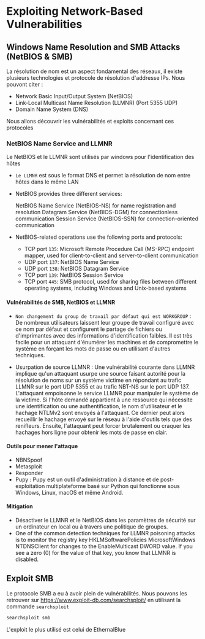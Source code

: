 # Exploiting Network-Based Vulnerabilities

## Windows Name Resolution and SMB Attacks (NetBIOS & SMB)

La résolution de nom est un aspect fondamental des réseaux, il existe plusieurs technologies et protocole de résolution d'addresse IPs. Nous pouvont citer :

- Network Basic Input/Output System (NetBIOS)
- Link-Local Multicast Name Resolution (LLMNR) (Port 5355 UDP)
- Domain Name System (DNS)

Nous allons découvrir les vulnérabilités et exploits concernant ces protocoles

### NetBIOS Name Service and LLMNR

Le NetBIOS et le LLMNR sont utilisés par windows pour l'identification des hôtes

- ```Le LLMNR``` est sous le format DNS et permet la résolution de nom entre hôtes dans le même LAN

- NetBIOS provides three different services:

    NetBIOS Name Service (NetBIOS-NS) for name registration and resolution
    Datagram Service (NetBIOS-DGM) for connectionless communication
    Session Service (NetBIOS-SSN) for connection-oriented communication

- NetBIOS-related operations use the following ports and protocols:

    - TCP port ```135```: Microsoft Remote Procedure Call (MS-RPC) endpoint mapper, used for client-to-client and server-to-client communication
    - UDP port ```137```: NetBIOS Name Service
    - UDP port ```138```: NetBIOS Datagram Service
    - TCP port ```139```: NetBIOS Session Service
    - TCP port ```445```: SMB protocol, used for sharing files between different operating systems, including Windows and Unix-based systems

#### Vulnérabilités de SMB, NetBIOS et LLMNR

- ```Non changement du group de travail par défaut qui est WORKGROUP``` :
    De nombreux utilisateurs laissent leur groupe de travail configuré avec ce nom par défaut et configurent le partage de fichiers ou d'imprimantes avec des informations d'identification faibles. Il est très facile pour un attaquant d'énumérer les machines et de compromettre le système en forçant les mots de passe ou en utilisant d'autres techniques.

- Usurpation de source LLMNR :
    Une vulnérabilité courante dans LLMNR implique qu'un attaquant usurpe une source faisant autorité pour la résolution de noms sur un système victime en répondant au trafic LLMNR sur le port UDP 5355 et au trafic NBT-NS sur le port UDP 137. L'attaquant empoisonne le service LLMNR pour manipuler le système de la victime. Si l'hôte demandé appartient à une ressource qui nécessite une identification ou une authentification, le nom d'utilisateur et le hachage NTLMv2 sont envoyés à l'attaquant. Ce dernier peut alors recueillir le hachage envoyé sur le réseau à l'aide d'outils tels que des renifleurs. Ensuite, l'attaquant peut forcer brutalement ou craquer les hachages hors ligne pour obtenir les mots de passe en clair.

#### Outils pour mener l'attaque

- NBNSpoof 
- Metasploit
- Responder
- Pupy :  Pupy est un outil d'administration à distance et de post-exploitation multiplateforme basé sur Python qui fonctionne sous Windows, Linux, macOS et même Android.

#### Mitigation

- Désactiver le LLMNR et le NetBIOS dans les paramètres de sécurité sur un ordinateur en local ou à travers une politique de groupes.
- One of the common detection techniques for LLMNR poisoning attacks is to monitor the registry key HKLMSoftwarePolicies MicrosoftWindows NTDNSClient for changes to the EnableMulticast DWORD value. If you see a zero (0) for the value of that key, you know that LLMNR is disabled.

## Exploit SMB

Le protocole SMB a eu à avoir plein de vulnérabilités. Nous pouvons les retrouver sur https://www.exploit-db.com/searchsploit/ en utilisant la commande ```searchsploit```

```bash
searchsploit smb 
```
L'exploit le plus utilisé est celui de EthernalBlue
